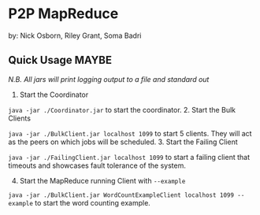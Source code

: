 # P2P MapReduce

by: Nick Osborn, Riley Grant, Soma Badri

## Quick Usage MAYBE

*N.B. All jars will print logging output to a file and standard out*
1. Start the Coordinator

`java -jar ./Coordinator.jar` to start the coordinator.
2. Start the Bulk Clients

`java -jar ./BulkClient.jar localhost 1099` to start 5 clients. They will act as the peers on which jobs will be scheduled.
3. Start the Failing Client

`java -jar ./FailingClient.jar localhost 1099` to start a failing client that timeouts and showcases fault tolerance of the system.

4. Start the MapReduce running Client with `--example`

`java -jar ./BulkClient.jar WordCountExampleClient localhost 1099 --example` to start the word counting example.